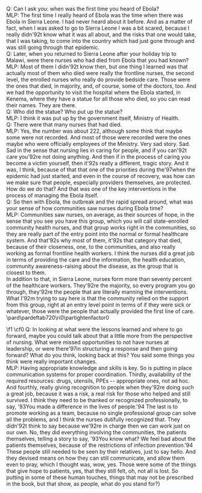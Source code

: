 Q: Can I ask you: when was the first time you heard of Ebola?\
MLP: The first time I really heard of Ebola was the time when there was Ebola in Sierra Leone. I had never heard about it before. And as a matter of fact, when I was asked to go to Sierra Leone I was a bit scared, because I really didn\'92t know what it was all about, and the risks that one would take, that I was taking, to come into the country which had just gone through and was still going through that epidemic.\
Q: Later, when you returned to Sierra Leone after your holiday trip to Malawi, were there nurses who had died from Ebola that you had known?\
MLP: Most of them I didn\'92t know then, but one thing I learned was that actually most of them who died were really the frontline nurses, the second level, the enrolled nurses who really do provide bedside care. Those were the ones that died, in majority, and, of course, some of the doctors, too. And we had the opportunity to visit the hospital where the Ebola started, in Kenema, where they have a statue for all those who died, so you can read their names. They are there.\
Q: Who did the statue? Who put up the statue?\
MLP: I think it was put up by the government itself, Ministry of Health. \
Q: There were that many nurses that had died.\
MLP: Yes, the number was about 222, although some think that maybe some were not recorded. And most of those were recorded were the ones maybe who were officially employees of the Ministry. Very sad story. Sad. Sad in the sense that nursing lies in caring for people, and if you can\'92t care you\'92re not doing anything. And then if in the process of caring you become a victim yourself, then it\'92s really a different, tragic story. And it was, I think, because of that that one of the priorities during the\'97when the epidemic had just started, and even in the course of recovery, was how can we make sure that people, especially providers themselves, are protected. How do we do that? And that was one of the key interventions in the process of managing the Ebola itself.\
Q: So then with Ebola, the outbreak and the rapid spread around, what was your sense of how communities saw nurses during Ebola time?\
MLP: Communities saw nurses, on average, as their sources of hope, in the sense that you see you have this group, which you will call state-enrolled community health nurses, and that group works right in the communities, so they are really part of the entry point into the normal or formal healthcare system. And that\'92s why most of them, it\'92s that category that died, because of their closeness, one, to the communities, and also really working as formal frontline health workers. I think the nurses did a great job in terms of providing the care and the information, the health education, community awareness-raising about the disease, as the group that is closest to them.\
In addition to that, in Sierra Leone, nurses form more than seventy percent of the healthcare workers. They\'92re the majority, so every program you go through, they\'92re the people that are literally manning the interventions. What I\'92m trying to say here is that the community relied on the support from this group, right at an entry level point in terms of if they were sick or whatever, those were the people that actually provided the first line of care.\
\pard\pardeftab720\ri0\partightenfactor0

\f1 \cf0 Q: In looking at what were the lessons learned and where to go forward, maybe you could talk about that a little more from the perspective of nursing. What were missed opportunities to not have nurses at leadership, or were there\'97in structuring a response and then going forward? What do you think, looking back at this? You said some things you think were really important changes.\
MLP: Having appropriate knowledge and skills is key. So is putting in place communication systems for proper coordination. Thirdly, availability of the required resources: drugs, utensils, PPEs -- appropriate ones, not ad hoc. And fourthly, really giving recognition to people when they\'92re doing such a great job, because it was a risk, a real risk for those who helped and still survived. I think they need to be thanked or recognized professionally, to say, \'93You made a difference in the lives of people.\'94 The last is to promote working as a team, because no single professional group can solve all the problems, and I think the nurses dutifully recognized that. They didn\'92t think to say because we\'92re in charge then we can work just on our own. No, they did everything involving the communities, the patients themselves, telling a story to say, \'93You know what? We feel bad about the patients themselves, because of the restrictions of infection prevention.\'94 These people still needed to be seen by their relatives, just to say hello. And they devised means on how they can still communicate, and allow them even to pray, which I thought was, wow, yes. Those were some of the things that give hope to patients, yes, that they still felt, oh, not all is lost. So putting in some of these human touches, things that may not be prescribed in the book, but that show, as people, what do you stand for?}
